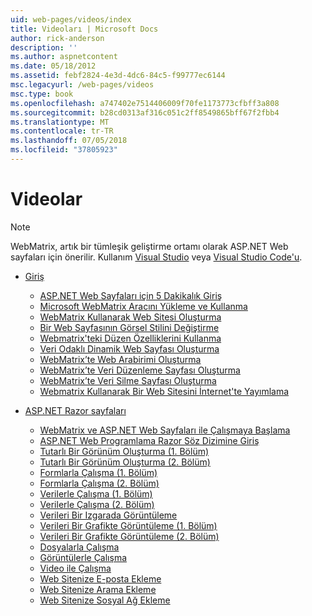 ```yaml
---
uid: web-pages/videos/index
title: Videoları | Microsoft Docs
author: rick-anderson
description: ''
ms.author: aspnetcontent
ms.date: 05/18/2012
ms.assetid: febf2824-4e3d-4dc6-84c5-f99777ec6144
msc.legacyurl: /web-pages/videos
msc.type: book
ms.openlocfilehash: a747402e7514406009f70fe1173773cfbff3a808
ms.sourcegitcommit: b28cd0313af316c051c2ff8549865bff67f2fbb4
ms.translationtype: MT
ms.contentlocale: tr-TR
ms.lasthandoff: 07/05/2018
ms.locfileid: "37805923"
---
```

<a name="videos"></a>Videolar
====================

> [!NOTE] 
> WebMatrix, artık bir tümleşik geliştirme ortamı olarak ASP.NET Web sayfaları için önerilir. Kullanım [Visual Studio](xref:aspnet/web-pages/overview/getting-started/program-asp-net-web-pages-in-visual-studio) veya [Visual Studio Code'u](https://code.visualstudio.com/).

- [Giriş](introduction/index.md)

    - [ASP.NET Web Sayfaları için 5 Dakikalık Giriş](introduction/5-minute-introduction-to-aspnet-web-pages.md)
    - [Microsoft WebMatrix Aracını Yükleme ve Kullanma](introduction/install-and-use-the-microsoft-webmatrix-tool.md)
    - [WebMatrix Kullanarak Web Sitesi Oluşturma](introduction/create-a-website-using-webmatrix.md)
    - [Bir Web Sayfasının Görsel Stilini Değiştirme](introduction/change-the-visual-style-of-a-web-page.md)
    - [Webmatrix'teki Düzen Özelliklerini Kullanma](introduction/use-the-layout-features-in-webmatrix.md)
    - [Veri Odaklı Dinamik Web Sayfası Oluşturma](introduction/create-a-data-driven-dynamic-web-page.md)
    - [WebMatrix’te Web Arabirimi Oluşturma](introduction/create-a-web-interface-in-webmatrix.md)
    - [WebMatrix’te Veri Düzenleme Sayfası Oluşturma](introduction/create-an-edit-data-page-in-webmatrix.md)
    - [WebMatrix’te Veri Silme Sayfası Oluşturma](introduction/create-a-delete-data-page-in-webmatrix.md)
    - [Webmatrix Kullanarak Bir Web Sitesini İnternet'te Yayımlama](introduction/publish-a-website-to-the-internet-using-webmatrix.md)
- [ASP.NET Razor sayfaları](aspnet-razor-pages/index.md)

    - [WebMatrix ve ASP.NET Web Sayfaları ile Çalışmaya Başlama](aspnet-razor-pages/getting-started-with-webmatrix-and-aspnet-web-pages.md)
    - [ASP.NET Web Programlama Razor Söz Dizimine Giriş](aspnet-razor-pages/introduction-to-aspnet-web-programming-using-the-razor-syntax.md)
    - [Tutarlı Bir Görünüm Oluşturma (1. Bölüm)](aspnet-razor-pages/creating-a-consistent-look-part-1.md)
    - [Tutarlı Bir Görünüm Oluşturma (2. Bölüm)](aspnet-razor-pages/creating-a-consistent-look-part-2.md)
    - [Formlarla Çalışma (1. Bölüm)](aspnet-razor-pages/working-with-forms-part-1.md)
    - [Formlarla Çalışma (2. Bölüm)](aspnet-razor-pages/working-with-forms-part-2.md)
    - [Verilerle Çalışma (1. Bölüm)](aspnet-razor-pages/working-with-data-part-1.md)
    - [Verilerle Çalışma (2. Bölüm)](aspnet-razor-pages/working-with-data-part-2.md)
    - [Verileri Bir Izgarada Görüntüleme](aspnet-razor-pages/displaying-data-in-a-grid.md)
    - [Verileri Bir Grafikte Görüntüleme (1. Bölüm)](aspnet-razor-pages/displaying-data-in-a-chart-part-1.md)
    - [Verileri Bir Grafikte Görüntüleme (2. Bölüm)](aspnet-razor-pages/displaying-data-in-a-chart-part-2.md)
    - [Dosyalarla Çalışma](aspnet-razor-pages/working-with-files.md)
    - [Görüntülerle Çalışma](aspnet-razor-pages/working-with-images.md)
    - [Video ile Çalışma](aspnet-razor-pages/working-with-video.md)
    - [Web Sitenize E-posta Ekleme](aspnet-razor-pages/adding-email-to-your-web-site.md)
    - [Web Sitenize Arama Ekleme](aspnet-razor-pages/adding-search-to-your-web-site.md)
    - [Web Sitenize Sosyal Ağ Ekleme](aspnet-razor-pages/adding-social-networking-to-your-website.md)
